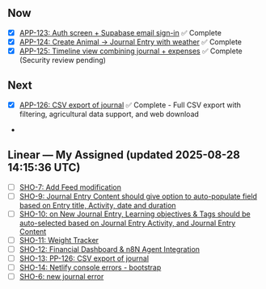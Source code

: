 ## Now
- [x] [APP-123: Auth screen + Supabase email sign-in](https://linear.app/showtrackai/issue/APP-123) ✅ Complete
- [x] [APP-124: Create Animal → Journal Entry with weather](https://linear.app/showtrackai/issue/APP-124) ✅ Complete
- [x] [APP-125: Timeline view combining journal + expenses](https://linear.app/showtrackai/issue/APP-125) ✅ Complete (Security review pending)

## Next
- [x] [APP-126: CSV export of journal](https://linear.app/showtrackai/issue/APP-126) ✅ Complete - Full CSV export with filtering, agricultural data support, and web download
-

<!-- BEGIN LINEAR ASSIGNED -->
## Linear — My Assigned (updated 2025-08-28 14:15:36 UTC)

- [ ] [SHO-7: Add Feed modification](https://linear.app/showtrackai/issue/SHO-7/add-feed-modification)
- [ ] [SHO-9: Journal Entry Content should give option to auto-populate field based on Entry title, Activity, date and duration](https://linear.app/showtrackai/issue/SHO-9/journal-entry-content-should-give-option-to-auto-populate-field-based)
- [ ] [SHO-10: on New Journal Entry, Learning objectives & Tags should be auto-selected based on Journal Entry Activity, and Journal Entry Content](https://linear.app/showtrackai/issue/SHO-10/on-new-journal-entry-learning-objectives-and-tags-should-be-auto)
- [ ] [SHO-11: Weight Tracker](https://linear.app/showtrackai/issue/SHO-11/weight-tracker)
- [ ] [SHO-12: Financial Dashboard & n8N Agent Integration](https://linear.app/showtrackai/issue/SHO-12/financial-dashboard-and-n8n-agent-integration)
- [ ] [SHO-13: PP-126: CSV export of journal](https://linear.app/showtrackai/issue/SHO-13/pp-126-csv-export-of-journal)
- [ ] [SHO-14: Netlify console errors - bootstrap](https://linear.app/showtrackai/issue/SHO-14/netlify-console-errors-bootstrap)
- [ ] [SHO-6: new journal error](https://linear.app/showtrackai/issue/SHO-6/new-journal-error)

<!-- END LINEAR ASSIGNED -->
